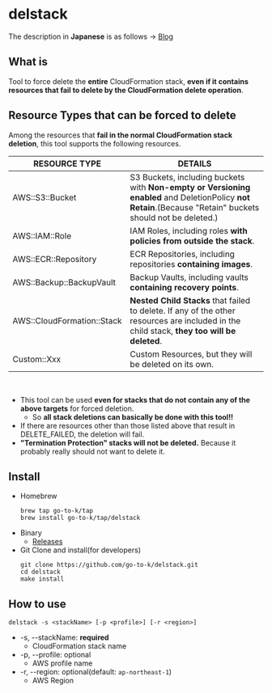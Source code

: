 # delstack

The description in **Japanese** is as follows -> [Blog](https://go-to-k.hatenablog.com/entry/delstack)

## What is

Tool to force delete the **entire** CloudFormation stack, **even if it contains resources that fail to delete by the CloudFormation delete operation**.

## Resource Types that can be forced to delete

Among the resources that **fail in the normal CloudFormation stack deletion**, this tool supports the following resources.

|  RESOURCE TYPE  |  DETAILS  |
| ---- | ---- |
|  AWS::S3::Bucket  |  S3 Buckets, including buckets with **Non-empty or Versioning enabled** and DeletionPolicy **not Retain**.(Because "Retain" buckets should not be deleted.)  |
|  AWS::IAM::Role  |  IAM Roles, including roles **with policies from outside the stack**.  |
|  AWS::ECR::Repository  |  ECR Repositories, including repositories **containing images**.  |
|  AWS::Backup::BackupVault  |  Backup Vaults, including vaults **containing recovery points**.  |
|  AWS::CloudFormation::Stack  |  **Nested Child Stacks** that failed to delete. If any of the other resources are included in the child stack, **they too will be deleted**.  |
|  Custom::Xxx  |  Custom Resources, but they will be deleted on its own.  |

<br>

- This tool can be used **even for stacks that do not contain any of the above targets** for forced deletion.
  - So **all stack deletions can basically be done with this tool!!**
- If there are resources other than those listed above that result in DELETE_FAILED, the deletion will fail.
- **"Termination Protection" stacks will not be deleted.** Because it probably really should not want to delete it.

## Install

- Homebrew
  ```
  brew tap go-to-k/tap
  brew install go-to-k/tap/delstack
  ```
- Binary
  - [Releases](https://github.com/go-to-k/delstack/releases)
- Git Clone and install(for developers)
  ```
  git clone https://github.com/go-to-k/delstack.git
  cd delstack
  make install
  ```

## How to use
  ```
  delstack -s <stackName> [-p <profile>] [-r <region>]
  ```

- -s, --stackName: **required**
  - CloudFormation stack name
- -p, --profile: optional
  - AWS profile name
- -r, --region: optional(default: `ap-northeast-1`)
  - AWS Region
